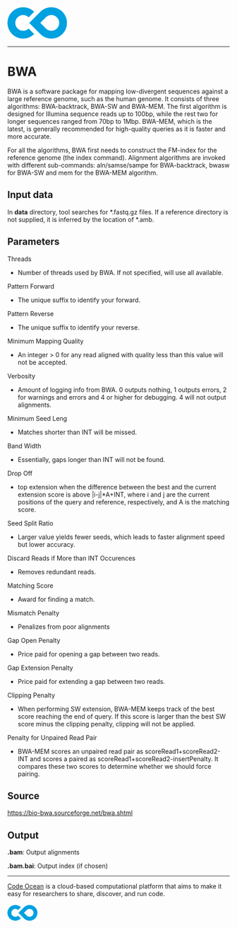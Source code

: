 [![Code Ocean Logo](images/CO_logo_135x72.png)](http://codeocean.com/product)

<hr>

# BWA 

BWA is a software package for mapping low-divergent sequences against a large reference genome, such as the human genome. It consists of three algorithms: BWA-backtrack, BWA-SW and BWA-MEM. The first algorithm is designed for Illumina sequence reads up to 100bp, while the rest two for longer sequences ranged from 70bp to 1Mbp. BWA-MEM, which is the latest, is generally recommended for high-quality queries as it is faster and more accurate.

For all the algorithms, BWA first needs to construct the FM-index for the reference genome (the index command). Alignment algorithms are invoked with different sub-commands: aln/samse/sampe for BWA-backtrack, bwasw for BWA-SW and mem for the BWA-MEM algorithm.


## Input data

In **data** directory, tool searches for *.fastq.gz files. If a reference directory is not supplied, it is inferred by the location of \*.amb. 

## Parameters 

Threads
- Number of threads used by BWA. If not specified, will use all available. 

Pattern Forward
- The unique suffix to identify your forward. 

Pattern Reverse
- The unique suffix to identify your reverse.

Minimum Mapping Quality
- An integer > 0 for any read aligned with quality less than this value will not be accepted.

Verbosity
- Amount of logging info from BWA. 0 outputs nothing, 1 outputs errors, 2 for warnings and errors and 4 or higher for debugging. 4 will not output alignments. 

Minimum Seed Leng 
- Matches shorter than INT will be missed.

Band Width 
- Essentially, gaps longer than INT will not be found.

Drop Off 
- top extension when the difference between the best and the current extension score is above |i-j|*A+INT, where i and j are the current positions of the query and reference, respectively, and A is the matching score.

Seed Split Ratio
- Larger value yields fewer seeds, which leads to faster alignment speed but lower accuracy.

Discard Reads if More than INT Occurences
- Removes redundant reads.

Matching Score 
- Award for finding a match.

Mismatch Penalty 
- Penalizes from poor alignments

Gap Open Penalty
- Price paid for opening a gap between two reads.

Gap Extension Penalty 
- Price paid for extending a gap between two reads.

Clipping Penalty 
- When performing SW extension, BWA-MEM keeps track of the best score reaching the end of query. If this score is larger than the best SW score minus the clipping penalty, clipping will not be applied.

Penalty for Unpaired Read Pair 
- BWA-MEM scores an unpaired read pair as scoreRead1+scoreRead2-INT and scores a paired as scoreRead1+scoreRead2-insertPenalty. It compares these two scores to determine whether we should force pairing.

## Source 

https://bio-bwa.sourceforge.net/bwa.shtml

## Output

**.bam**: Output alignments

**.bam.bai**: Output index (if chosen)

<hr>

[Code Ocean](https://codeocean.com/) is a cloud-based computational platform that aims to make it easy for researchers to share, discover, and run code.<br /><br />
[![Code Ocean Logo](images/CO_logo_68x36.png)](https://www.codeocean.com)
